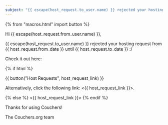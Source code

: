 ```yaml
---
subject: "{{ escape(host_request.to_user.name) }} rejected your hosting request"
---
```


{% from "macros.html" import button %}

Hi {{ escape(host_request.from_user.name) }},

{{ escape(host_request.to_user.name) }} rejected your hosting request from {{ host_request.from_date }} until {{ host_request.to_date }} :/

Check it out here:

{% if html %}

{{ button("Host Requests", host_request_link) }}

Alternatively, click the following link: <{{ host_request_link }}>.

{% else %}
<{{ host_request_link }}>
{% endif %}

Thanks for using Couchers!

The Couchers.org team
